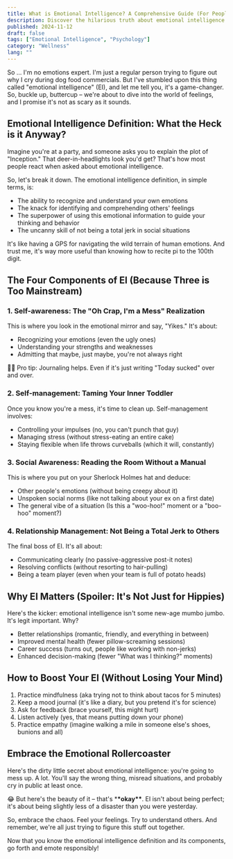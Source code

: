 ```yaml
---
title: What is Emotional Intelligence? A Comprehensive Guide (For People Who Hate Comprehensive Guides)
description: Discover the hilarious truth about emotional intelligence. Learn the EI definition and how to level up your emotional game. No PhD required!
published: 2024-11-12
draft: false
tags: ["Emotional Intelligence", "Psychology"]
category: "Wellness"
lang: ""
---
```



So … I'm no emotions expert. I'm just a regular person trying to figure out why I cry during dog food commercials. But I've stumbled upon this thing called "emotional intelligence" (EI), and let me tell you, it's a game-changer. So, buckle up, buttercup – we're about to dive into the world of feelings, and I promise it's not as scary as it sounds.


## Emotional Intelligence Definition: What the Heck is it Anyway?

Imagine you're at a party, and someone asks you to explain the plot of "Inception." That deer-in-headlights look you'd get? That's how most people react when asked about emotional intelligence.

So, let's break it down. The emotional intelligence definition, in simple terms, is:

- The ability to recognize and understand your own emotions
- The knack for identifying and comprehending others' feelings
- The superpower of using this emotional information to guide your thinking and behavior
- The uncanny skill of not being a total jerk in social situations

It's like having a GPS for navigating the wild terrain of human emotions. And trust me, it's way more useful than knowing how to recite pi to the 100th digit.

## The Four Components of EI (Because Three is Too Mainstream)

### 1. Self-awareness: The "Oh Crap, I'm a Mess" Realization

This is where you look in the emotional mirror and say, "Yikes." It's about:

- Recognizing your emotions (even the ugly ones)
- Understanding your strengths and weaknesses
- Admitting that maybe, just maybe, you're not always right

💁‍♀️ Pro tip: Journaling helps. Even if it's just writing "Today sucked" over and over.

### 2. Self-management: Taming Your Inner Toddler

Once you know you're a mess, it's time to clean up. Self-management involves:

- Controlling your impulses (no, you can't punch that guy)
- Managing stress (without stress-eating an entire cake)
- Staying flexible when life throws curveballs (which it will, constantly)

### 3. Social Awareness: Reading the Room Without a Manual

This is where you put on your Sherlock Holmes hat and deduce:

- Other people's emotions (without being creepy about it)
- Unspoken social norms (like not talking about your ex on a first date)
- The general vibe of a situation (Is this a "woo-hoo!" moment or a "boo-hoo" moment?)

### 4. Relationship Management: Not Being a Total Jerk to Others

The final boss of EI. It's all about:

- Communicating clearly (no passive-aggressive post-it notes)
- Resolving conflicts (without resorting to hair-pulling)
- Being a team player (even when your team is full of potato heads)

## Why EI Matters (Spoiler: It's Not Just for Hippies)

Here's the kicker: emotional intelligence isn't some new-age mumbo jumbo. It's legit important. Why?

- Better relationships (romantic, friendly, and everything in between)
- Improved mental health (fewer pillow-screaming sessions)
- Career success (turns out, people like working with non-jerks)
- Enhanced decision-making (fewer "What was I thinking?" moments)

## How to Boost Your EI (Without Losing Your Mind)

1. Practice mindfulness (aka trying not to think about tacos for 5 minutes)
2. Keep a mood journal (it's like a diary, but you pretend it's for science)
3. Ask for feedback (brace yourself, this might hurt)
4. Listen actively (yes, that means putting down your phone)
5. Practice empathy (imagine walking a mile in someone else's shoes, bunions and all)

## Embrace the Emotional Rollercoaster

Here's the dirty little secret about emotional intelligence: you're going to mess up. A lot. You'll say the wrong thing, misread situations, and probably cry in public at least once.

😂 But here's the beauty of it – that's \***\*okay\*\***. EI isn't about being perfect; it's about being slightly less of a disaster than you were yesterday.

So, embrace the chaos. Feel your feelings. Try to understand others. And remember, we're all just trying to figure this stuff out together.

Now that you know the emotional intelligence definition and its components, go forth and emote responsibly!

